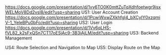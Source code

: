 https://docs.google.com/presentation/d/1vv6TO0K0mttZuTqXdhfoetwgr9isxWELMoV8Dd2vsl8/edit?usp=sharing US1: User Account Creation
https://docs.google.com/presentation/d/1PcwiWxwZXkhfgl4_bXCyIY0xzqmiV-1_YeleBPu0bFo/edit?usp=sharing US2: User Login
https://docs.google.com/presentation/d/1Vv6qLHS-fVL82_k2sFxQSn7CT17oESjAc9-3B3iAjLM/edit?usp=sharing US3: Backend Management
<link to template slide> US4: Route Selection and Navigation to Map
<link to template slide> US5: Display Route on the Map
